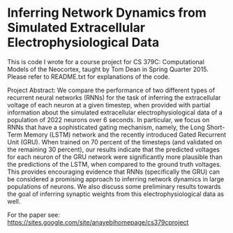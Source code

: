 # Inferring Network Dynamics from Simulated Extracellular Electrophysiological Data

This is code I wrote for a course project for CS 379C: Computational Models of the Neocortex, taught by Tom Dean in Spring Quarter 2015. Please refer to README.txt for explanations of the code.

Project Abstract: We compare the performance of two different types of recurrent neural networks (RNNs) for the task of inferring the extracellular voltage of each neuron at a given timestep, when provided with partial information about the simulated extracellular electrophysiological data of a population of 2022 neurons over 6 seconds. In particular, we focus on RNNs that have a sophisticated gating mechanism, namely, the Long Short-Term Memory (LSTM) network and the recently introduced Gated Recurrent Unit (GRU). When trained on 70 percent of the timesteps (and validated on the remaining 30 percent), our results indicate that the predicted voltages for each neuron of the GRU network were significantly more plausible than the predictions of the LSTM, when compared to the ground truth voltages. This provides encouraging evidence that RNNs (specifically the GRU) can be considered a promising approach to inferring network dynamics in large populations of neurons. We also discuss some preliminary results towards the goal of inferring synaptic weights from this electrophysiological data as well.

For the paper see: https://sites.google.com/site/anayebihomepage/cs379cproject
